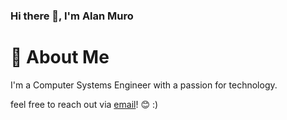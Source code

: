 ### Hi there 👋, I'm Alan Muro

# 💫 About Me
I'm a Computer Systems Engineer with a passion for technology.

feel free to reach out via [email](mailto:alanmuroff@gmail.com)! 😊 :)
